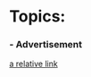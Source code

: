 # Topics:

### - Advertisement 
[a relative link](https://github.com/josdoaitran/LearningEnglishEverything/blob/master/IELTS/Vocabulary/Advertisement.md)

